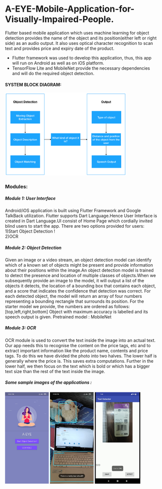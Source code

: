 # A-EYE-Mobile-Application-for-Visually-Impaired-People.
Flutter based mobile application which uses machine learning for object detection provides the name of the object and its position(either left or right side) as an audio output. It also uses optical character recognition to scan text and provides price and expiry date of the product.    

- Flutter framework was used to develop this application, thus, this app will run on Android as well as on iOS platform.  
- TensorFlow Lite and MobileNet provide the necessary dependencies and will do the required object detection.    

#### SYSTEM BLOCK DIAGRAM:  
<img src="images/block_diagram.png" width="400" alt="my image">

### Modules:  
##### Module 1:  User Interface  
Android/iOS application is built using Flutter Framework and Google TalkBack utilization. Flutter supports Dart Language.Hence User Interface is created in Dart Language.UI consist of Home Page which cordially invited blind users to start the app. There are two options provided for users:    
1)Start Object Detection !  
2)OCR  
  
##### Module 2:  Object Detection  
Given an image or a video stream, an object detection model can identify which of a known set of objects might be present and provide information about their positions within the image.An object detection model is trained to detect the presence and location of multiple classes of objects.When we subsequently provide an image to the model, it will output a list of the objects it detects, the location of a bounding box that contains each object, and a score that indicates the confidence that detection was correct.
For each detected object, the model will return an array of four numbers representing a bounding rectangle that surrounds its position. For the starter model we provide, the numbers are ordered as follows:[top,left,right,bottom]
Object with maximum accuracy is labelled and its speech output is given.
Pretrained model : MobileNet  
  
##### Module 3:  OCR  
OCR module is used to convert the text inside the image into an actual text. Our app needs this to recognise the content on the price tags, etc and to extract important information like the product name, contents and price tags. 
To do this we have divided the photo into two halves. The lower half is generally where the price is. This saves extra computations. Further in the lower half, we then focus on the text which is bold or which has a bigger text size than the rest of the text inside the image.  
  
##### Some sample images of the applications :      
<img src="images/homepage.png" height="300" alt="my image">  <img src="images/object_detection.png" height="300" alt="my image">  <img src="images/ocr.png" height="300" alt="my image">  














